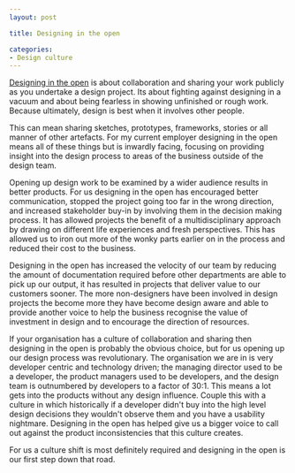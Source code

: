```yaml
---
layout: post

title: Designing in the open

categories:
- Design culture
---
```


<a href="http://bradfrostweb.com/blog/post/designing-in-the-open/">Designing in the open</a> is about collaboration and sharing your work publicly as you undertake a design project. Its about fighting against designing in a vacuum and about being fearless in showing unfinished or rough work. Because ultimately, design is best when it involves other people.

This can mean sharing sketches, prototypes, frameworks, stories or all manner of other artefacts. For my current employer designing in the open means all of these things but is inwardly facing, focusing on providing insight into the design process to areas of the business outside of the design team.

Opening up design work to be examined by a wider audience results in better products. For us designing in the open has encouraged better communication, stopped the project going too far in the wrong direction, and increased stakeholder buy-in by involving them in the decision making process. It has allowed projects the benefit of a multidisciplinary approach by drawing on different life experiences and fresh perspectives. This has allowed us to iron out more of the wonky parts earlier on in the process and reduced their cost to the business.

Designing in the open has increased the velocity of our team by reducing the amount of documentation required before other departments are able to pick up our output, it has resulted in projects that deliver value to our customers sooner. The more non-designers have been involved in design projects the become more they have become design aware and able to provide another voice to help the business recognise the value of investment in design and to encourage the direction of resources.

If your organisation has a culture of collaboration and sharing then designing in the open is probably the obvious choice, but for us opening up our design process was revolutionary. The organisation we are in is very developer centric and technology driven; the managing director used to be a developer, the product managers used to be developers, and the design team is outnumbered by developers to a factor of 30:1. This means a lot gets into the products without any design influence. Couple this with a culture in which historically if a developer didn't buy into the high level design decisions they wouldn't observe them and you have a usability nightmare. Designing in the open has helped give us a bigger voice to call out against the product inconsistencies that this culture creates.

For us a culture shift is most definitely required and designing in the open is our first step down that road.